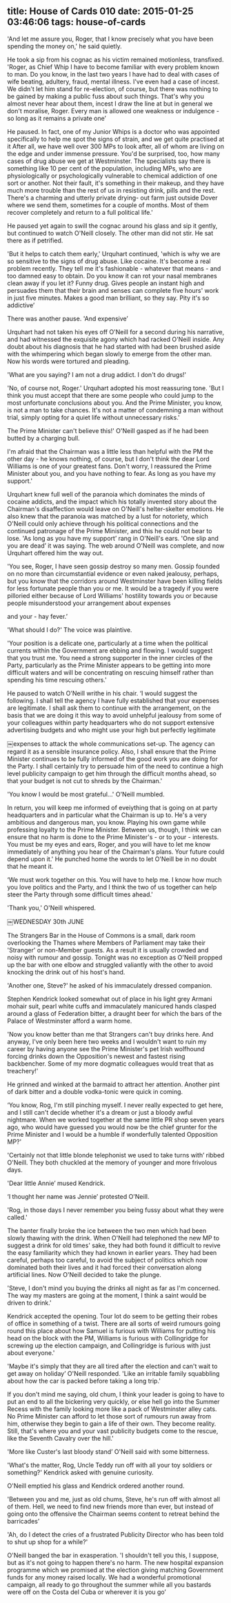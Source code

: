 title: House of Cards 010
date: 2015-01-25 03:46:06
tags: house-of-cards
---

'And let me assure you, Roger, that I know precisely what you have been spending the money on,' he said quietly.

He took a sip from his cognac as his victim remained motionless, transfixed. 'Roger, as Chief Whip I have to become familiar with every problem known to man. Do you know, in the last two years I have had to deal with cases of wife beating, adultery, fraud, mental illness. I've even had a case of incest. We didn't let him stand for re-election, of course, but there was nothing to be gained by making a public fuss about such things. That's why you almost never hear about them, incest I draw the line at but in general we don't moralise, Roger. Every man is allowed one weakness or indulgence - so long as it remains a private one’

He paused. In fact, one of my Junior Whips is a doctor who was appointed specifically to help me spot the signs of strain, and we get quite practised at it After all, we have well over 300 MPs to look after, all of whom are living on the edge and under immense pressure. You'd be surprised, too, how many cases of drug abuse we get at Westminster. The specialists say there is something like 10 per cent of the population, including MPs, who are physiologically or psychologically vulnerable to chemical addiction of one sort or another. Not their fault, it's something in their makeup, and they have much more trouble than the rest of us in resisting drink, pills and the rest. There's a charming and utterly private drying- out farm just outside Dover where we send them, sometimes for a couple of months. Most of them recover completely and return to a full political life.'

He paused yet again to swill the cognac around his glass and sip it gently, but continued to watch O'Neill closely. The other man did not stir. He sat there as if petrified.

'But it helps to catch them early,' Urquhart continued, 'which is why we are so sensitive to the signs of drug abuse. Like cocaine. It's become a real problem recently. They tell me it's fashionable - whatever that means - and too damned easy to obtain. Do you know it can rot your nasal membranes clean away if you let it? Funny drug. Gives people an instant high and persuades them that their brain and senses can complete five hours' work in just five minutes. Makes a good man brilliant, so they say. Pity it's so addictive’

There was another pause. 'And expensive’

Urquhart had not taken his eyes off O'Neill for a second during his narrative, and had witnessed the exquisite agony which had racked O'Neill inside. Any doubt about his diagnosis that he had started with had been brushed aside with the whimpering which began slowly to emerge from the other man. Now his words were tortured and pleading.

'What are you saying? I am not a drug addict. I don't do drugs!'

'No, of course not, Roger.' Urquhart adopted his most reassuring tone. 'But I think you must accept that there are some people who could jump to the most unfortunate conclusions about you. And the Prime Minister, you know, is not a man to take chances. It's not a matter of condemning a man without trial, simply opting for a quiet life without unnecessary risks.'

The Prime Minister can't believe this!' O'Neill gasped as if he had been butted by a charging bull.

I'm afraid that the Chairman was a little less than helpful with the PM the other day - he knows nothing, of course, but I don't think the dear Lord Williams is one of your greatest fans. Don't worry, I reassured the Prime Minister about you, and you have nothing to fear. As long as you have my support.'

Urquhart knew full well of the paranoia which dominates the minds of cocaine addicts, and the impact which his totally invented story about the Chairman's disaffection would leave on O'Neill's helter-skelter emotions. He also knew that the paranoia was matched by a lust for notoriety, which O'Neill could only achieve through his political connections and the continued patronage of the Prime Minister, and this he could not bear to lose. 'As long as you have my support’ rang in O'Neill's ears. 'One slip and you are dead’ it was saying. The web around O'Neill was complete, and now Urquhart offered him the way out.

'You see, Roger, I have seen gossip destroy so many men. Gossip founded on no more than circumstantial evidence or even naked jealousy, perhaps, but you know that the corridors around Westminster have been killing fields for less fortunate people than you or me. It would be a tragedy if you were pilloried either because of Lord Williams' hostility towards you or because people misunderstood your arrangement about expenses

and your - hay fever.’

'What should I do?' The voice was plaintive.

'Your position is a delicate one, particularly at a time when the political currents within the Government are ebbing and flowing. I would suggest that you trust me. You need a strong supporter in the inner circles of the Party, particularly as the Prime Minister appears to be getting into more difficult waters and will be concentrating on rescuing himself rather than spending his time rescuing others.'

He paused to watch O'Neill writhe in his chair. ‘I would suggest the following. I shall tell the agency I have fully established that your expenses are legitimate. I shall ask them to continue with the arrangement, on the basis that we are doing it this way to avoid unhelpful jealousy from some of your colleagues within party headquarters who do not support extensive advertising budgets and who might use your high but perfectly legitimate

￼expenses to attack the whole communications set-up. The agency can regard it as a sensible insurance policy. Also, I shall ensure that the Prime Minister continues to be fully informed of the good work you are doing for the Party. I shall certainly try to persuade him of the need to continue a high level publicity campaign to get him through the difficult months ahead, so that your budget is not cut to shreds by the Chairman.'

'You know I would be most grateful...' O'Neill mumbled.

In return, you will keep me informed of eveiything that is going on at party headquarters and in particular what the Chairman is up to. He's a very ambitious and dangerous man, you know. Playing his own game while professing loyalty to the Prime Minister. Between us, though, I think we can ensure that no harm is done to the Prime Minister's - or to your - interests. You must be my eyes and ears, Roger, and you will have to let me know immediately of anything you hear of the Chairman's plans. Your future could depend upon it.' He punched home the words to let O'Neill be in no doubt that he meant it.

‘We must work together on this. You will have to help me. I know how much you love politics and the Party, and I think the two of us together can help steer the Party through some difficult times ahead.'

'Thank you,' O'Neill whispered.

￼WEDNESDAY 30th JUNE

The Strangers Bar in the House of Commons is a small, dark room overlooking the Thames where Members of Parliament may take their 'Stranger' or non-Member guests. As a result it is usually crowded and noisy with rumour and gossip. Tonight was no exception as O'Neill propped up the bar with one elbow and struggled valiantly with the other to avoid knocking the drink out of his host's hand.

'Another one, Steve?' he asked of his immaculately dressed companion.

Stephen Kendrick looked somewhat out of place in his light grey Armani mohair suit, pearl white cuffs and immaculately manicured hands clasped around a glass of Federation bitter, a draught beer for which the bars of the Palace of Westminster afford a warm home.

'Now you know better than me that Strangers can't buy drinks here. And anyway, I've only been here two weeks and I wouldn't want to ruin my career by having anyone see the Prime Minister's pet Irish wolfhound forcing drinks down the Opposition's newest and fastest rising backbencher. Some of my more dogmatic colleagues would treat that as treachery!'

He grinned and winked at the barmaid to attract her attention. Another pint of dark bitter and a double vodka-tonic were quick in coming.

‘You know, Rog, I'm still pinching myself. I never really expected to get here, and I still can't decide whether it's a dream or just a bloody awful nightmare. When we worked together at the same little PR shop seven years ago, who would have guessed you would now be the chief grunter for the Prime Minister and I would be a humble if wonderfully talented Opposition MP?'

'Certainly not that little blonde telephonist we used to take turns with’ ribbed O'Neill. They both chuckled at the memory of younger and more frivolous days.

'Dear little Annie’ mused Kendrick.

‘I thought her name was Jennie’ protested O'Neill.

'Rog, in those days I never remember you being fussy about what they were called.'

The banter finally broke the ice between the two men which had been slowly thawing with the drink. When O'Neill had telephoned the new MP to suggest a drink for old times' sake, they had both found it difficult to revive the easy familiarity which they had known in earlier years. They had been careful, perhaps too careful, to avoid the subject of politics which now dominated both their lives and it had forced their conversation along artificial lines. Now O'Neill decided to take the plunge.

'Steve, I don't mind you buying the drinks all night as far as I'm concerned. The way my masters are going at the moment, I think a saint would be driven to drink.'

Kendrick accepted the opening. Tour lot do seem to be getting their robes of office in something of a twist. There are all sorts of weird rumours going round this place about how Samuel is furious with Williams for putting his head on the block with the PM, Williams is furious with Collingridge for screwing up the election campaign, and Collingridge is furious with just about everyone.'

'Maybe it's simply that they are all tired after the election and can't wait to get away on holiday’ O'Neill responded. 'Like an irritable family squabbling about how the car is packed before taking a long trip.'

If you don't mind me saying, old chum, I think your leader is going to have to put an end to all the bickering very quickly, or else hell go into the Summer Recess with the family looking more like a pack of Westminster alley cats. No Prime Minister can afford to let those sort of rumours run away from him, otherwise they begin to gain a life of their own. They become reality. Still, that's where you and your vast publicity budgets come to the rescue, like the Seventh Cavalry over the hill.'

'More like Custer's last bloody stand’ O'Neill said with some bitterness.

'What's the matter, Rog, Uncle Teddy run off with all your toy soldiers or something?' Kendrick asked with genuine curiosity.

O'Neill emptied his glass and Kendrick ordered another round.

'Between you and me, just as old chums, Steve, he's run off with almost all of them. Hell, we need to find new friends more than ever, but instead of going onto the offensive the Chairman seems content to retreat behind the barricades’

'Ah, do I detect the cries of a frustrated Publicity Director who has been told to shut up shop for a while?'

O'Neill banged the bar in exasperation. 'I shouldn't tell you this, I suppose, but as it's not going to happen there's no harm. The new hospital expansion programme which we promised at the election giving matching Government funds for any money raised locally. We had a wonderful promotional campaign, all ready to go throughout the summer while all you bastards were off on the Costa del Cuba or wherever it is you go’

